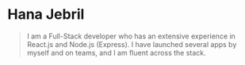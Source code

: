 # Hana Jebril

> I am a Full-Stack developer who has an extensive experience in React.js and Node.js (Express).
I have launched several apps by myself and on teams, and I am fluent across the stack.
